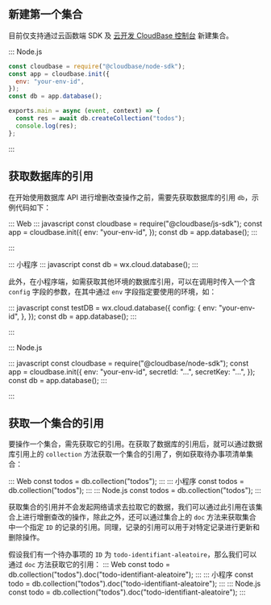 ## 新建第一个集合

目前仅支持通过云函数端 SDK 及 [云开发 CloudBase 控制台](https://console.cloud.tencent.com/tcb) 新建集合。

<dx-tabs>

::: Node.js

```javascript
const cloudbase = require("@cloudbase/node-sdk");
const app = cloudbase.init({
  env: "your-env-id",
});
const db = app.database();

exports.main = async (event, context) => {
  const res = await db.createCollection("todos");
  console.log(res);
};
```

:::
</dx-tabs>

## 获取数据库的引用

在开始使用数据库 API 进行增删改查操作之前，需要先获取数据库的引用 `db`，示例代码如下：

<dx-tabs>

::: Web
<dx-codeblock>
:::  javascript
const cloudbase = require("@cloudbase/js-sdk");
const app = cloudbase.init({
  env: "your-env-id",
});
const db = app.database();
:::
</dx-codeblock>

:::

::: 小程序
<dx-codeblock>
:::  javascript
const db = wx.cloud.database();
:::
</dx-codeblock>

此外，在小程序端，如需获取其他环境的数据库引用，可以在调用时传入一个含 `config` 字段的参数，在其中通过 `env` 字段指定要使用的环境，如：

<dx-codeblock>
:::  javascript
const testDB = wx.cloud.database({
  config: {
    env: "your-env-id",
  },
});
const db = app.database();
:::
</dx-codeblock>

:::

::: Node.js

<dx-codeblock>
:::  javascript
const cloudbase = require("@cloudbase/node-sdk");
const app = cloudbase.init({
  env: "your-env-id",
  secretId: "...",
  secretKey: "...",
});
const db = app.database();
:::
</dx-codeblock>

:::
</dx-tabs>

## 获取一个集合的引用

要操作一个集合，需先获取它的引用。在获取了数据库的引用后，就可以通过数据库引用上的 `collection` 方法获取一个集合的引用了，例如获取待办事项清单集合：

<dx-codeblock>
:::  Web
const todos = db.collection("todos");
:::
:::  小程序
const todos = db.collection("todos");
:::
:::  Node.js
const todos = db.collection("todos");
:::
</dx-codeblock>

获取集合的引用并不会发起网络请求去拉取它的数据，我们可以通过此引用在该集合上进行增删查改的操作，除此之外，还可以通过集合上的 `doc` 方法来获取集合中一个指定 `ID` 的记录的引用。同理，记录的引用可以用于对特定记录进行更新和删除操作。

假设我们有一个待办事项的 `ID` 为 `todo-identifiant-aleatoire`，那么我们可以通过 `doc` 方法获取它的引用：
<dx-codeblock>
:::  Web
const todo = db.collection("todos").doc("todo-identifiant-aleatoire");
:::
:::  小程序
const todo = db.collection("todos").doc("todo-identifiant-aleatoire");
:::
:::  Node.js
const todo = db.collection("todos").doc("todo-identifiant-aleatoire");
:::
</dx-codeblock>


